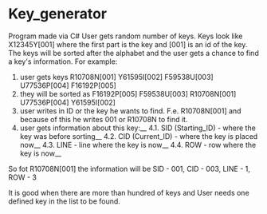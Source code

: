 # Key_generator
Program made via C#
User gets random number of keys. Keys look like X12345Y[001] where the first part is the key and [001] is an id of the key.
The keys will be sorted after the alphabet and the user gets a chance to find a key's information.
For example: 
  1. user gets keys         R10708N[001] Y61595I[002] F59538U[003] U77536P[004] F16192P[005]
  2. they will be sorted as F16192P[005] F59538U[003] R10708N[001] U77536P[004] Y61595I[002]
  3. user writes in ID or the key he wants to find. F.e. R10708N[001] and because of this he writes 001 or R10708N to find it.
  4. user gets information about this key:__
4.1.  SID (Starting_ID) - where the key was before sorting__
4.2.  CID (Current_ID)  - where the key is placed now__
4.3.  LINE              - line where the key is now__
4.4.  ROW               - row where the key is now__

So fot R10708N[001] the information will be SID - 001, CID - 003, LINE - 1, ROW - 3

It is good when there are more than hundred of keys and User needs one defined key in the list to be found.
